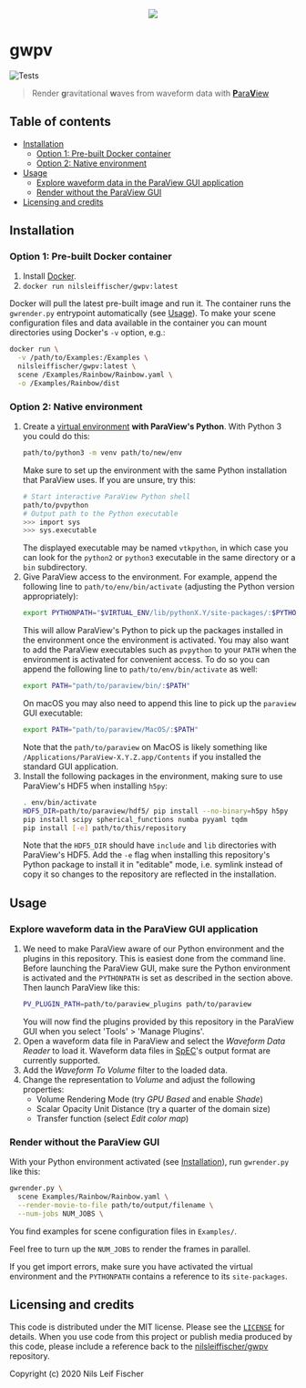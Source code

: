 
<p align="center" id="banner"><img src="https://raw.githubusercontent.com/nilsleiffischer/gwpv/master/docs/banner.png"></p>

# gwpv

![Tests](https://github.com/nilsleiffischer/gwpv/workflows/Tests/badge.svg)

> Render **g**ravitational **w**aves from waveform data with [**P**ara**V**iew](https://www.paraview.org)

## Table of contents

- [Installation](#installation)
  - [Option 1: Pre-built Docker container](#option-1-pre-built-docker-container)
  - [Option 2: Native environment](#option-2-native-environment)
- [Usage](#usage)
  - [Explore waveform data in the ParaView GUI application](#explore-waveform-data-in-the-paraview-gui-application)
  - [Render without the ParaView GUI](#render-without-the-paraview-gui)
- [Licensing and credits](#licensing-and-credits)

## Installation

### Option 1: Pre-built Docker container

1. Install [Docker](https://www.docker.com).
2. `docker run nilsleiffischer/gwpv:latest`

Docker will pull the latest pre-built image and run it. The container runs the `gwrender.py` entrypoint automatically (see [Usage](#usage)). To make your scene configuration files and data available in the container you can mount directories using Docker's `-v` option, e.g.:

```sh
docker run \
  -v /path/to/Examples:/Examples \
  nilsleiffischer/gwpv:latest \
  scene /Examples/Rainbow/Rainbow.yaml \
  -o /Examples/Rainbow/dist
```

### Option 2: Native environment

1. Create a [virtual environment](https://docs.python.org/3/tutorial/venv.html)
   **with ParaView's Python**. With Python 3 you could do this:
   ```sh
   path/to/python3 -m venv path/to/new/env
   ```
   Make sure to set up the environment with the same Python installation that
   ParaView uses. If you are unsure, try this:
   ```sh
   # Start interactive ParaView Python shell
   path/to/pvpython
   # Output path to the Python executable
   >>> import sys
   >>> sys.executable
   ```
   The displayed executable may be named `vtkpython`, in which case you can look
   for the `python2` or `python3` executable in the same directory or a `bin`
   subdirectory.
2. Give ParaView access to the environment. For example, append the following
   line to `path/to/env/bin/activate` (adjusting the Python version
   appropriately):
   ```sh
   export PYTHONPATH="$VIRTUAL_ENV/lib/pythonX.Y/site-packages/:$PYTHONPATH"
   ```
   This will allow ParaView's Python to pick up the packages installed in the
   environment once the environment is activated.
   You may also want to add the ParaView executables such as `pvpython` to your
   `PATH` when the environment is activated for convenient access. To do so you
   can append the following line to `path/to/env/bin/activate` as well:
   ```sh
   export PATH="path/to/paraview/bin/:$PATH"
   ```
   On macOS you may also need to append this line to pick up the `paraview` GUI
   executable:
   ```sh
   export PATH="path/to/paraview/MacOS/:$PATH"
   ```
   Note that the `path/to/paraview` on MacOS is likely something like
   `/Applications/ParaView-X.Y.Z.app/Contents` if you installed the standard
   GUI application.
3. Install the following packages in the environment, making sure to use
   ParaView's HDF5 when installing `h5py`:
   ```sh
   . env/bin/activate
   HDF5_DIR=path/to/paraview/hdf5/ pip install --no-binary=h5py h5py
   pip install scipy spherical_functions numba pyyaml tqdm
   pip install [-e] path/to/this/repository
   ```
   Note that the `HDF5_DIR` should have `include` and `lib` directories with
   ParaView's HDF5. Add the `-e` flag when installing this repository's
   Python package to install it in "editable" mode, i.e. symlink instead of copy
   it so changes to the repository are reflected in the installation.

## Usage

### Explore waveform data in the ParaView GUI application

1. We need to make ParaView aware of our Python environment and the plugins in
   this repository. This is easiest done from the command line. Before launching
   the ParaView GUI, make sure the Python environment is activated and the
   `PYTHONPATH` is set as described in the section above. Then launch ParaView
   like this:
   ```sh
   PV_PLUGIN_PATH=path/to/paraview_plugins path/to/paraview
   ```
   You will now find the plugins provided by this repository in the ParaView GUI
   when you select 'Tools' > 'Manage Plugins'.
3. Open a waveform data file in ParaView and select the _Waveform Data Reader_
   to load it. Waveform data files in [SpEC](https://www.black-holes.org/code/SpEC.html)'s output format are currently supported.
4. Add the _Waveform To Volume_ filter to the loaded data.
5. Change the representation to _Volume_ and adjust the following properties:
   - Volume Rendering Mode (try _GPU Based_ and enable _Shade_)
   - Scalar Opacity Unit Distance (try a quarter of the domain size)
   - Transfer function (select _Edit color map_)

### Render without the ParaView GUI

With your Python environment activated (see [Installation](#installation)), run
`gwrender.py` like this:

```sh
gwrender.py \
  scene Examples/Rainbow/Rainbow.yaml \
  --render-movie-to-file path/to/output/filename \
  --num-jobs NUM_JOBS \
```

You find examples for scene configuration files in `Examples/`.

Feel free to turn up the `NUM_JOBS` to render the frames in parallel.

If you get import errors, make sure you have activated the virtual environment
and the `PYTHONPATH` contains a reference to its `site-packages`.

## Licensing and credits

This code is distributed under the MIT license. Please see the
[`LICENSE`](LICENSE) for details. When you use code from this project or
publish media produced by this code, please include a reference back to the
[nilsleiffischer/gwpv](https://github.com/nilsleiffischer/gwpv) repository.

Copyright (c) 2020 Nils Leif Fischer
